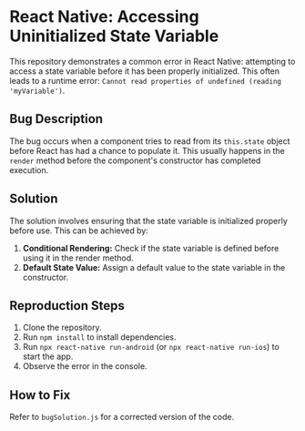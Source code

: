 # React Native: Accessing Uninitialized State Variable

This repository demonstrates a common error in React Native: attempting to access a state variable before it has been properly initialized.  This often leads to a runtime error: `Cannot read properties of undefined (reading 'myVariable')`.

## Bug Description

The bug occurs when a component tries to read from its `this.state` object before React has had a chance to populate it. This usually happens in the `render` method before the component's constructor has completed execution.

## Solution

The solution involves ensuring that the state variable is initialized properly before use. This can be achieved by:

1. **Conditional Rendering:** Check if the state variable is defined before using it in the render method.
2. **Default State Value:** Assign a default value to the state variable in the constructor.

## Reproduction Steps

1. Clone the repository.
2. Run `npm install` to install dependencies.
3. Run `npx react-native run-android` (or `npx react-native run-ios`) to start the app.
4. Observe the error in the console.

## How to Fix

Refer to `bugSolution.js` for a corrected version of the code.